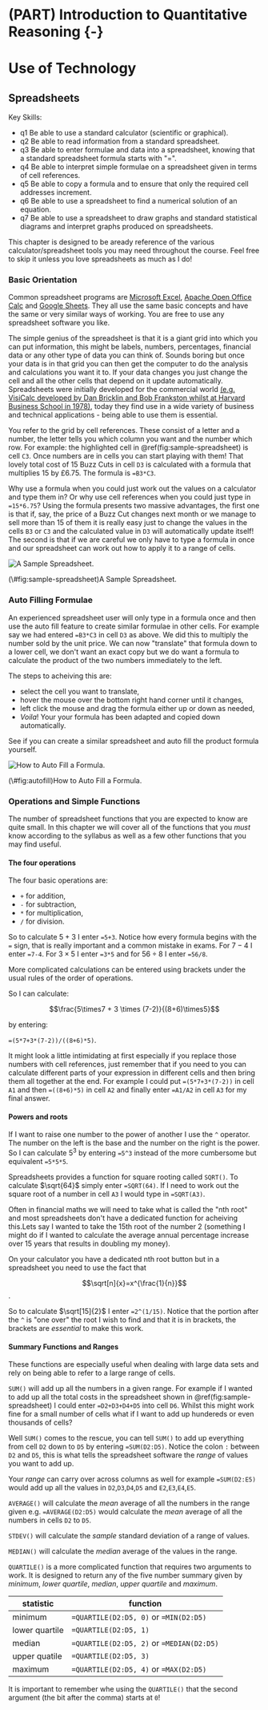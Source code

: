 # (PART) Introduction to Quantitative Reasoning {-}

# Use of Technology

## Spreadsheets

Key Skills:

- q1 Be able to use a standard calculator (scientific or graphical). 
- q2 Be able to read information from a standard spreadsheet.
- q3 Be able to enter formulae and data into a spreadsheet, knowing that a standard spreadsheet formula starts with "=".
- q4 Be able to interpret simple formulae on a spreadsheet given in terms of cell references.
- q5 Be able to copy a formula and to ensure that only the required cell addresses increment.
- q6 Be able to use a spreadsheet to find a numerical solution of an equation.
- q7 Be able to use a spreadsheet to draw graphs and standard statistical diagrams and interpret graphs produced on spreadsheets.

This chapter is designed to be  aready reference of the various calculator/spreadsheet tools you may need throughout the course. Feel free to skip it unless you love spreadsheets as much as I do!

### Basic Orientation

Common spreadsheet programs are [Microsoft Excel](https://office.live.com/start/Excel.aspx), [Apache Open Office Calc](https://www.openoffice.org/) and [Google Sheets](https://www.google.com/sheets/about/). They all use the same basic concepts and have the same or very similar ways of working. You are free to use any spreadsheet software you like.

The simple genius of the spreadsheet is that it is a giant grid into which you can put information, this might be labels, numbers, percentages, financial data or any other type of data you can think of. Sounds boring but once your data is in that grid you can then get the computer to do the analysis and calculations you want it to. If your data changes you just change the cell and all the other cells that depend on it update automatically. Spreadsheets were initially developed for the commercial world [(e.g. VisiCalc developed by Dan Bricklin and Bob Frankston whilst at Harvard Business School in 1978)](http://news.harvard.edu/gazette/story/2012/03/a-vision-of-the-computing-future/), today they find use in a wide variety of business and technical applications - being able to use them is essential.

You refer to the grid by cell references. These consist of a letter and a number, the letter tells you which column you want and the number which row. For example: the highlighted cell in \@ref(fig:sample-spreadsheet) is cell `C3`. Once numbers are in cells you can start playing with them! That lovely total cost of 15 Buzz Cuts in cell `D3` is calculated with a formula that multiplies 15 by £6.75. The formula is `=B3*C3`. 

Why use a formula when you could just work out the values on a calculator and type them in? Or why use cell references when you could just type in `=15*6.75`? Using the formula presents two massive advantages, the first one is that if, say, the price of a Buzz Cut changes next month or we manage to sell more than 15 of them it is really easy just to change the values in the cells `B3` or `C3` and the calculated value in `D3` will automatically update itself! The second is that if we are careful we only have to type a formula in once and our spreadsheet can work out how to apply it to a range of cells.

<div class="figure">
<img src="./images/02-01-spreadsheet.png" alt="A Sample Spreadsheet."  />
<p class="caption">(\#fig:sample-spreadsheet)A Sample Spreadsheet.</p>
</div>

### Auto Filling Formulae

An experienced spreadsheet user will only type in a formula once and then use the auto fill feature to create similar formulae in other cells. For example say we had entered `=B3*C3` in cell `D3` as above. We did this to multiply the number sold by the unit price. We can now "translate" that formula down to a lower cell, we don't want an exact copy but we do want a formula to calculate the product of the two numbers immediately to the left.

The steps to acheiving this are:

- select the cell you want to translate,
- hover the mouse over the bottom right hand corner until it changes,
- left click the mouse and drag the formula either up or down as needed,
- *Voila*! Your your formula has been adapted and copied down automatically.

See if you can create a similar spreadsheet and auto fill the product formula yourself.

<div class="figure">
<img src="./images/02-02-spreadsheet.png" alt="How to Auto Fill a Formula."  />
<p class="caption">(\#fig:autofill)How to Auto Fill a Formula.</p>
</div>

### Operations and Simple Functions

The number of spreadsheet functions that you are expected to know are quite small. In this chapter we will cover all of the functions that you *must* know according to the syllabus as well as a few other functions that you may find useful.

#### The four operations

The four basic operations are:

- `+` for addition,
- `-` for subtraction,
- `*` for multiplication,
- `/` for division.

So to calculate $5+3$ I enter `=5+3`. Notice how every formula begins with the `=` sign, that is really important and a common mistake in exams. For $7-4$ I enter `=7-4`. For $3\times5$ I enter `=3*5` and for $56 \div 8$ I enter `=56/8`.

More complicated calculations can be entered using brackets under the usual rules of the order of operations.

So I can calculate:

$$\frac{5\times7 + 3 \times (7-2)}{(8+6)\times5}$$

by entering:

`=(5*7+3*(7-2))/((8+6)*5)`.

It might look a little intimidating at first especially if you replace those numbers with cell references, just remember that if you need to you can calculate different parts of your expression in different cells and then bring them all together at the end. For example I could put `=(5*7+3*(7-2))` in cell `A1` and then `=((8+6)*5)` in cell `A2` and finally enter `=A1/A2` in cell `A3` for my final answer.

#### Powers and roots

If I want to raise one number to the power of another I use the `^` operator. The number on the left is the base and the number on the right is the power. So I can calculate $5^3$ by entering `=5^3` instead of the more cumbersome but equivalent `=5*5*5`.

Spreadsheets provides a function for square rooting called `SQRT()`. To calculate $\sqrt{64}$ simply enter `=SQRT(64)`. If I need to work out the square root of a number in cell `A3` I would type in `=SQRT(A3)`.

Often in financial maths we will need to take what is called the "nth root" and most spreadsheets don't have a dedicated function for acheiving this.Lets say I wanted to take the 15th root of the number 2 (something I might do if I wanted to calculate the average annual percentage increase over 15 years that results in doubling my money).

On your calculator you have  a dedicated nth root button but in a spreadsheet you need to use the fact that

$$\sqrt[n]{x}=x^{\frac{1}{n}}$$.

So to calculate $\sqrt[15]{2}$ I enter `=2^(1/15)`. Notice that the portion after the `^` is "one over" the root I wish to find and that it is in brackets, the brackets are *essential* to make this work.

#### Summary Functions and Ranges

These functions are especially useful when dealing with large data sets and rely on being able to refer to a large range of cells.

`SUM()` will add up all the numbers in a given range. For example if I wanted to add up all the total costs in the spreadsheet shown in \@ref(fig:sample-spreadsheet) I could enter `=D2+D3+D4+D5` into cell `D6`. Whilst this might work fine for a small number of cells what if I want to add up hundereds or even thousands of cells?

Well `SUM()` comes to the rescue, you can tell `SUM()` to add up everything from cell `D2` down to `D5` by entering `=SUM(D2:D5)`. Notice the colon `:` between `D2` and `D5`, this is what tells the spreadsheet software the *range* of values you want to add up.

Your *range* can carry over across columns as well for example `=SUM(D2:E5)` would add up all the values in `D2`,`D3`,`D4`,`D5` and `E2`,`E3`,`E4`,`E5`.

`AVERAGE()` will calculate the *mean* average of all the numbers in the range given e.g. `=AVERAGE(D2:D5)` would calculate the *mean* average of all the numbers in cells `D2` to `D5`.

`STDEV()` will calculate the *sample* standard deviation of a range of values.

`MEDIAN()` will calculate the *median* average of the values in the range.

`QUARTILE()` is a more complicated function that requires two arguments to work. It is designed to return any of the five number summary given by *minimum*, *lower quartile*, *median*, *upper quartile* and *maximum*.

| statistic        | function                                |
|------------------|-----------------------------------------|
|minimum           |`=QUARTILE(D2:D5, 0)` or `=MIN(D2:D5)`   |
|lower quartile    |`=QUARTILE(D2:D5, 1)`                    |
|median            |`=QUARTILE(D2:D5, 2)` or `=MEDIAN(D2:D5)`|
|upper quatile     |`=QUARTILE(D2:D5, 3)`                    |
|maximum           |`=QUARTILE(D2:D5, 4)` or `=MAX(D2:D5)`   |

It is important to remember whe using the `QUARTILE()` that the second argument (the bit after the comma) starts at `0`!
